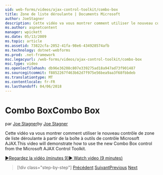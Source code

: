 ```yaml
---
uid: web-forms/videos/ajax-control-toolkit/combo-box
title: Zone de liste déroulante | Documents Microsoft
author: JoeStagner
description: Cette vidéo va vous montrer comment utiliser le nouveau contrôle de zone de liste déroulante à partir de la boîte à outils de contrôle Microsoft AJAX.
ms.author: aspnetcontent
manager: wpickett
ms.date: 05/13/2009
ms.topic: article
ms.assetid: 73822cfa-2052-41fa-98e6-434928574afb
ms.technology: dotnet-webforms
ms.prod: .net-framework
msc.legacyurl: /web-forms/videos/ajax-control-toolkit/combo-box
msc.type: video
ms.openlocfilehash: db96e36208c807e339275ad18a947ad73f901487
ms.sourcegitcommit: f8852267f463b62d7f975e56bea9aa3f68fbbdeb
ms.translationtype: MT
ms.contentlocale: fr-FR
ms.lasthandoff: 04/06/2018
---
```

<a name="combo-box"></a><span data-ttu-id="6c081-103">Combo Box</span><span class="sxs-lookup"><span data-stu-id="6c081-103">Combo Box</span></span>
====================
<span data-ttu-id="6c081-104">par [Joe Stagner](https://github.com/JoeStagner)</span><span class="sxs-lookup"><span data-stu-id="6c081-104">by [Joe Stagner](https://github.com/JoeStagner)</span></span>

<span data-ttu-id="6c081-105">Cette vidéo va vous montrer comment utiliser le nouveau contrôle de zone de liste déroulante à partir de la boîte à outils de contrôle Microsoft AJAX.</span><span class="sxs-lookup"><span data-stu-id="6c081-105">This video will demonstrate how to use the new Combo Box control from the Microsoft AJAX Control Toolkit.</span></span>

[<span data-ttu-id="6c081-106">&#9654;Regardez la vidéo (minutes 9)</span><span class="sxs-lookup"><span data-stu-id="6c081-106">&#9654; Watch video (9 minutes)</span></span>](https://channel9.msdn.com/Blogs/ASP-NET-Site-Videos/combo-box)

> [!div class="step-by-step"]
> <span data-ttu-id="6c081-107">[Précédent](color-picker.md)
> [Suivant](editor-control.md)</span><span class="sxs-lookup"><span data-stu-id="6c081-107">[Previous](color-picker.md)
[Next](editor-control.md)</span></span>
